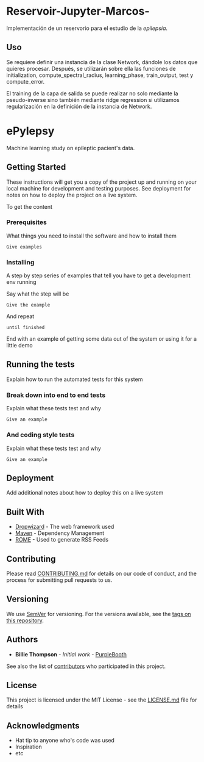 # Reservoir-Jupyter-Marcos-

Implementación de un reservorio para el estudio de la *epilepsia*.

## Uso

Se requiere definir una instancia de la clase Network, dándole los datos que quieres procesar.
Después, se utilizarán sobre ella las funciones de initialization, compute_spectral_radius, learning_phase, train_output, test y compute_error.

El training de la capa de salida se puede realizar no solo mediante la pseudo-inverse sino también mediante ridge regression si utilizamos regularización en la definición de la instancia de Network.
# ePylepsy

Machine learning study on epileptic pacient's data.

## Getting Started

These instructions will get you a copy of the project up and running on your local machine for development and testing purposes. See deployment for notes on how to deploy the project on a live system.

To get the content

### Prerequisites

What things you need to install the software and how to install them

```
Give examples
```

### Installing

A step by step series of examples that tell you have to get a development env running

Say what the step will be

```
Give the example
```

And repeat

```
until finished
```

End with an example of getting some data out of the system or using it for a little demo

## Running the tests

Explain how to run the automated tests for this system

### Break down into end to end tests

Explain what these tests test and why

```
Give an example
```

### And coding style tests

Explain what these tests test and why

```
Give an example
```

## Deployment

Add additional notes about how to deploy this on a live system

## Built With

* [Dropwizard](http://www.dropwizard.io/1.0.2/docs/) - The web framework used
* [Maven](https://maven.apache.org/) - Dependency Management
* [ROME](https://rometools.github.io/rome/) - Used to generate RSS Feeds

## Contributing

Please read [CONTRIBUTING.md](https://gist.github.com/PurpleBooth/b24679402957c63ec426) for details on our code of conduct, and the process for submitting pull requests to us.

## Versioning

We use [SemVer](http://semver.org/) for versioning. For the versions available, see the [tags on this repository](https://github.com/your/project/tags).

## Authors

* **Billie Thompson** - *Initial work* - [PurpleBooth](https://github.com/PurpleBooth)

See also the list of [contributors](https://github.com/your/project/contributors) who participated in this project.

## License

This project is licensed under the MIT License - see the [LICENSE.md](LICENSE.md) file for details

## Acknowledgments

* Hat tip to anyone who's code was used
* Inspiration
* etc
